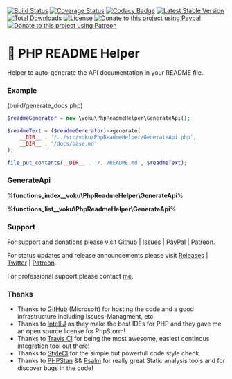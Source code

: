 [![Build Status](https://travis-ci.com/voku/Php-Readme-Helper.svg?branch=master)](https://travis-ci.com/voku/Php-Readme-Helper)
[![Coverage Status](https://coveralls.io/repos/github/voku/Php-Readme-Helper/badge.svg?branch=master)](https://coveralls.io/github/voku/Php-Readme-Helper?branch=master)
[![Codacy Badge](https://app.codacy.com/project/badge/Grade/2005467672aa44abbf2ba57fbad80af1)](https://www.codacy.com/manual/voku/Php-Readme-Helper?utm_source=github.com&amp;utm_medium=referral&amp;utm_content=voku/Php-Readme-Helper&amp;utm_campaign=Badge_Grade)
[![Latest Stable Version](https://poser.pugx.org/voku/Php-Readme-Helper/v/stable)](https://packagist.org/packages/voku/php-readme-helper) 
[![Total Downloads](https://poser.pugx.org/voku/php-readme-helper/downloads)](https://packagist.org/packages/voku/php-readme-helper) 
[![License](https://poser.pugx.org/voku/php-readme-helper/license)](https://packagist.org/packages/voku/php-readme-helper)
[![Donate to this project using Paypal](https://img.shields.io/badge/paypal-donate-yellow.svg)](https://www.paypal.me/moelleken)
[![Donate to this project using Patreon](https://img.shields.io/badge/patreon-donate-yellow.svg)](https://www.patreon.com/voku)

# 📖 PHP README Helper

Helper to auto-generate the API documentation in your README file.

### Example 
(build/generate_docs.php)

```php
$readmeGenerator = new \voku\PhpReadmeHelper\GenerateApi();

$readmeText = ($readmeGenerator)->generate(
    __DIR__ . '/../src/voku/PhpReadmeHelper/GenerateApi.php',
    __DIR__ . '/docs/base.md'
);

file_put_contents(__DIR__ . '/../README.md', $readmeText);
```


### GenerateApi

%__functions_index__voku\PhpReadmeHelper\GenerateApi__%

%__functions_list__voku\PhpReadmeHelper\GenerateApi__%


### Support

For support and donations please visit [Github](https://github.com/voku/simple_html_dom/) | [Issues](https://github.com/voku/simple_html_dom/issues) | [PayPal](https://paypal.me/moelleken) | [Patreon](https://www.patreon.com/voku).

For status updates and release announcements please visit [Releases](https://github.com/voku/simple_html_dom/releases) | [Twitter](https://twitter.com/suckup_de) | [Patreon](https://www.patreon.com/voku/posts).

For professional support please contact [me](https://about.me/voku).

### Thanks

- Thanks to [GitHub](https://github.com) (Microsoft) for hosting the code and a good infrastructure including Issues-Managment, etc.
- Thanks to [IntelliJ](https://www.jetbrains.com) as they make the best IDEs for PHP and they gave me an open source license for PhpStorm!
- Thanks to [Travis CI](https://travis-ci.com/) for being the most awesome, easiest continous integration tool out there!
- Thanks to [StyleCI](https://styleci.io/) for the simple but powerfull code style check.
- Thanks to [PHPStan](https://github.com/phpstan/phpstan) && [Psalm](https://github.com/vimeo/psalm) for really great Static analysis tools and for discover bugs in the code!
